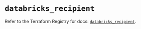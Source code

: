 # `databricks_recipient`

Refer to the Terraform Registry for docs: [`databricks_recipient`](https://registry.terraform.io/providers/databricks/databricks/1.36.3/docs/resources/recipient).
